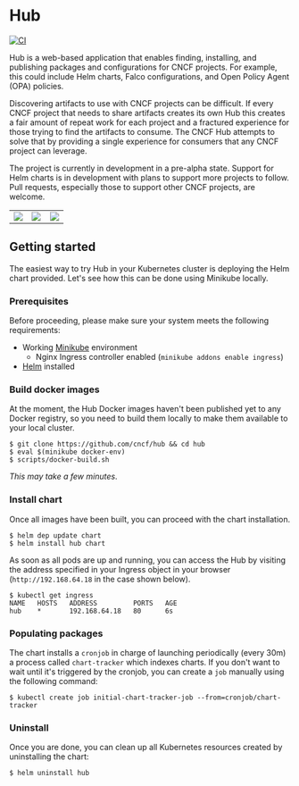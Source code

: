 # Hub

[![CI](https://github.com/cncf/hub/workflows/CI/badge.svg)](https://github.com/cncf/hub/actions?query=workflow%3ACI)

Hub is a web-based application that enables finding, installing, and publishing packages and configurations for CNCF projects. For example, this could include Helm charts, Falco configurations, and Open Policy Agent (OPA) policies.

Discovering artifacts to use with CNCF projects can be difficult. If every CNCF project that needs to share artifacts creates its own Hub this creates a fair amount of repeat work for each project and a fractured experience for those trying to find the artifacts to consume. The CNCF Hub attempts to solve that by providing a single experience for consumers that any CNCF project can leverage.

The project is currently in development in a pre-alpha state. Support for Helm charts is in development with plans to support more projects to follow. Pull requests, especially those to support other CNCF projects, are welcome.

<table>
    <tr>
        <td width="33%"><img src="https://github.com/cncf/hub/blob/master/docs/screenshot1.png?raw=true"></td>
        <td width="33%"><img src="https://github.com/cncf/hub/blob/master/docs/screenshot2.png?raw=true"></td>
        <td width="33%"><img src="https://github.com/cncf/hub/blob/master/docs/screenshot3.png?raw=true"></td>
    </tr>
</table>

## Getting started

The easiest way to try Hub in your Kubernetes cluster is deploying the Helm chart provided. Let's see how this can be done using Minikube locally.

### Prerequisites

Before proceeding, please make sure your system meets the following requirements:

- Working [Minikube](https://minikube.sigs.k8s.io/docs/start/) environment
  - Nginx Ingress controller enabled (`minikube addons enable ingress`)
- [Helm](https://helm.sh/docs/intro/install/) installed

### Build docker images

At the moment, the Hub Docker images haven't been published yet to any Docker registry, so you need to build them locally to make them available to your local cluster.

```console
$ git clone https://github.com/cncf/hub && cd hub
$ eval $(minikube docker-env)
$ scripts/docker-build.sh
```

*This may take a few minutes*.

### Install chart

Once all images have been built, you can proceed with the chart installation.

```console
$ helm dep update chart
$ helm install hub chart
```

As soon as all pods are up and running, you can access the Hub by visiting the address specified in your Ingress object in your browser (`http://192.168.64.18` in the case shown below).

```console
$ kubectl get ingress
NAME   HOSTS   ADDRESS         PORTS   AGE
hub    *       192.168.64.18   80      6s
```

### Populating packages

The chart installs a `cronjob` in charge of launching periodically (every 30m) a process called `chart-tracker` which indexes charts. If you don't want to wait until it's triggered by the cronjob, you can create a `job` manually using the following command:

```console
$ kubectl create job initial-chart-tracker-job --from=cronjob/chart-tracker
```

### Uninstall

Once you are done, you can clean up all Kubernetes resources created by uninstalling the chart:

```console
$ helm uninstall hub
```
